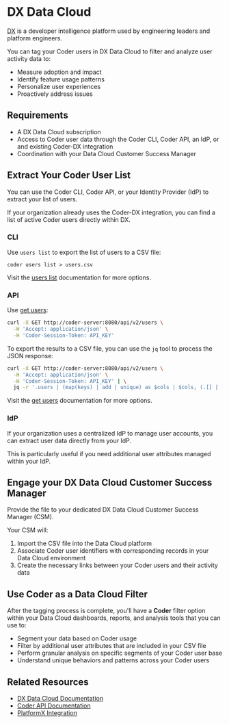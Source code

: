 # DX Data Cloud

[DX](https://getdx.com) is a developer intelligence platform used by engineering
leaders and platform engineers.

You can tag your Coder users in DX Data Cloud to filter and analyze user activity data to:

- Measure adoption and impact
- Identify feature usage patterns
- Personalize user experiences
- Proactively address issues

## Requirements

- A DX Data Cloud subscription
- Access to Coder user data through the Coder CLI, Coder API, an IdP, or and existing Coder-DX integration
- Coordination with your Data Cloud Customer Success Manager

## Extract Your Coder User List

<div class="tabs">

You can use the Coder CLI, Coder API, or your Identity Provider (IdP) to extract your list of users.

If your organization already uses the Coder-DX integration, you can find a list of active Coder users directly within DX.

### CLI

Use `users list` to export the list of users to a CSV file:

```shell
coder users list > users.csv
```

Visit the [users list](../../reference/cli/users_list.md) documentation for more options.

### API

Use [get users](../../reference/api/users.md#get-users):

```bash
curl -X GET http://coder-server:8080/api/v2/users \
  -H 'Accept: application/json' \
  -H 'Coder-Session-Token: API_KEY'
```

To export the results to a CSV file, you can use the `jq` tool to process the JSON response:

```bash
curl -X GET http://coder-server:8080/api/v2/users \
  -H 'Accept: application/json' \
  -H 'Coder-Session-Token: API_KEY' | \
  jq -r '.users | (map(keys) | add | unique) as $cols | $cols, (.[] | [.[$cols[]]] | @csv)' > users.csv
```

Visit the [get users](../../reference/api/users.md#get-users) documentation for more options.

### IdP

If your organization uses a centralized IdP to manage user accounts, you can extract user data directly from your IdP.

This is particularly useful if you need additional user attributes managed within your IdP.

</div>

## Engage your DX Data Cloud Customer Success Manager

Provide the file to your dedicated DX Data Cloud Customer Success Manager (CSM).

Your CSM will:

1. Import the CSV file into the Data Cloud platform
1. Associate Coder user identifiers with corresponding records in your Data Cloud environment
1. Create the necessary links between your Coder users and their activity data

## Use Coder as a Data Cloud Filter

After the tagging process is complete, you'll have a **Coder** filter option within your Data Cloud dashboards,
reports, and analysis tools that you can use to:

- Segment your data based on Coder usage
- Filter by additional user attributes that are included in your CSV file
- Perform granular analysis on specific segments of your Coder user base
- Understand unique behaviors and patterns across your Coder users

## Related Resources

- [DX Data Cloud Documentation](https://help.getdx.com/en/)
- [Coder API Documentation](../../reference/api/users)
- [PlatformX Integration](./platformx.md)
